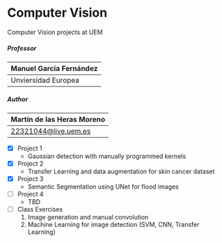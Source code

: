 # Computer Vision
Computer Vision projects at UEM

##### Professor
| Manuel García Fernández
| --------------------------
| Unviersidad Europea

##### Author
| Martín de las Heras Moreno
| --------------------------
| 22321044@live.uem.es

 - [x] Project 1
   - Gaussian detection with manually programmed kernels
 - [x] Project 2
   - Transfer Learning and data augmentation for skin cancer dataset
 - [x] Project 3
   - Semantic Segmentation using UNet for flood images
 - [ ] Project 4
   - TBD
 - [ ] Class Exercises
   1. Image generation and manual convolution
   2. Machine Learning for image detection (SVM, CNN, Transfer Learning)

